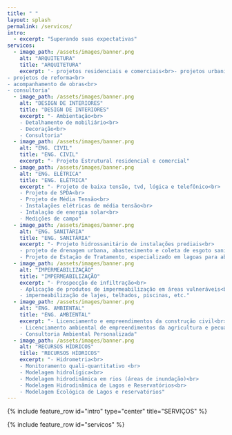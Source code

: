 ```yaml
---
title: " "
layout: splash
permalink: /servicos/
intro:
  - excerpt: "Superando suas expectativas"
servicos:
  - image_path: /assets/images/banner.png
    alt: "ARQUITETURA"
    title: "ARQUITETURA"
    excerpt: '- projetos residenciais e comerciais<br>- projetos urbanísticos<br>
- projetos de reforma<br>
- acompanhamento de obras<br>
- consultoria'
  - image_path: /assets/images/banner.png
    alt: "DESIGN DE INTERIORES"
    title: "DESIGN DE INTERIORES"
    excerpt: "- Ambientação<br>
    - Detalhamento de mobiliário<br>
    - Decoração<br>
    - Consultoria"
  - image_path: /assets/images/banner.png
    alt: "ENG. CIVIL"
    title: "ENG. CIVIL"
    excerpt: "- Projeto Estrutural residencial e comercial"
  - image_path: /assets/images/banner.png
    alt: "ENG. ELÉTRICA"
    title: "ENG. ELÉTRICA"
    excerpt: "- Projeto de baixa tensão, tvd, lógica e telefônico<br>
    - Projeto de SPDA<br>
    - Projeto de Média Tensão<br>
    - Instalações elétricas de média tensão<br>
    - Intalação de energia solar<br>
    - Medições de campo"
  - image_path: /assets/images/banner.png
    alt: "ENG. SANITÁRIA"
    title: "ENG. SANITÁRIA"
    excerpt: "- Projeto hidrossanitário de instalações prediais<br>
    - projeto de drenagem urbana, abastecimento e coleta de esgoto sanitário<br>
    - Projeto de Estação de Tratamento, especializado em lagoas para abatedouros"
  - image_path: /assets/images/banner.png
    alt: "IMPERMEABILIZAÇÃO"
    title: "IMPERMEABILIZAÇÃO"
    excerpt: "- Prospecção de infiltração<br>
    - Aplicação de produtos de impermeabilização em áreas vulneráveis<br>
    - impermeabilização de lajes, telhados, piscinas, etc."
  - image_path: /assets/images/banner.png
    alt: "ENG. AMBIENTAL"
    title: "ENG. AMBIENTAL"
    excerpt: "- Licenciamento e empreendimentos da construção civil<br>
    - Licenciamento ambiental de empreendimentos da agricultura e pecuária<br>
    - Consultoria Ambiental Personalizada"
  - image_path: /assets/images/banner.png
    alt: "RECURSOS HÍDRICOS"
    title: "RECURSOS HÍDRICOS"
    excerpt: "- Hidrometria<br>
    - Monitoramento quali-quantitativo <br>
    - Modelagem hidrolígica<br>
    - Modelagem hidrodinâmica em rios (áreas de inundação)<br>
    - Modelagem Hidrodinâmica de Lagos e Reservatórios<br>
    - Modelagem Ecológica de Lagos e reservatórios"
---
```


{% include feature_row id="intro" type="center" title="SERVIÇOS" %}

{% include feature_row id="servicos" %}
